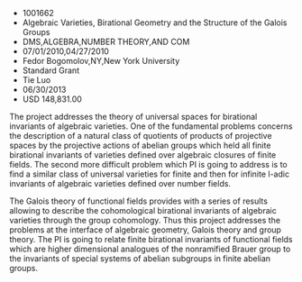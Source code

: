
* 1001662
* Algebraic Varieties, Birational Geometry and the Structure of the Galois Groups
* DMS,ALGEBRA,NUMBER THEORY,AND COM
* 07/01/2010,04/27/2010
* Fedor Bogomolov,NY,New York University
* Standard Grant
* Tie Luo
* 06/30/2013
* USD 148,831.00

The project addresses the theory of universal spaces for birational invariants
of algebraic varieties. One of the fundamental problems concerns the description
of a natural class of quotients of products of projective spaces by the
projective actions of abelian groups which held all finite birational invariants
of varieties defined over algebraic closures of finite fields. The second more
difficult problem which PI is going to address is to find a similar class of
universal varieties for finite and then for infinite l-adic invariants of
algebraic varieties defined over number fields.

The Galois theory of functional fields provides with a series of results
allowing to describe the cohomological birational invariants of algebraic
varieties through the group cohomology. Thus this project addresses the problems
at the interface of algebraic geometry, Galois theory and group theory. The PI
is going to relate finite birational invariants of functional fields which are
higher dimensional analogues of the nonramified Brauer group to the invariants
of special systems of abelian subgroups in finite abelian groups.
